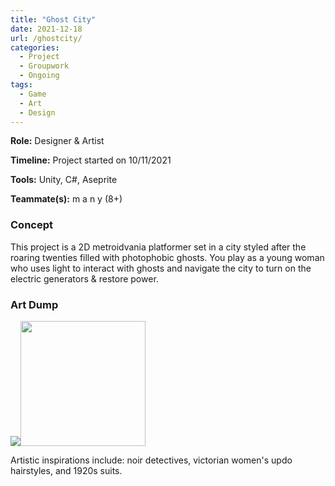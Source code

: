 ```yaml
---
title: "Ghost City"
date: 2021-12-18
url: /ghostcity/
categories: 
  - Project
  - Groupwork
  - Ongoing
tags:
  - Game
  - Art
  - Design
---
```


**Role:** Designer & Artist

**Timeline:** Project started on 10/11/2021

**Tools:** Unity, C#, Aseprite

**Teammate(s):** m a n y (8+) 

### Concept
This project is a 2D metroidvania platformer set in a city styled after the roaring twenties filled with photophobic ghosts. You play as a young woman who uses light to interact with ghosts and navigate the city to turn on the electric generators & restore power.

### Art Dump
<img src="ghostkey.png"><img src="charabust.png" height = 200>
					
Artistic inspirations include: noir detectives, victorian women's updo hairstyles, and 1920s suits. 
